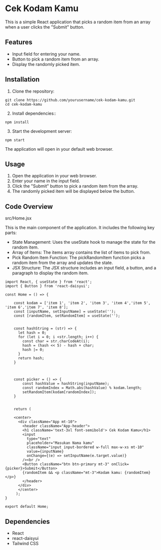 # Cek Kodam Kamu

This is a simple React application that picks a random item from an array when a user clicks the "Submit" button. 

## Features

* Input field for entering your name.
* Button to pick a random item from an array.
* Display the randomly picked item.


## Installation

1. Clone the repository:
```
git clone https://github.com/yourusername/cek-kodam-kamu.git
cd cek-kodam-kamu
```

2. Install dependencies::
```
npm install
```

3. Start the development server:
```
npm start
```
The application will open in your default web browser.


## Usage

1. Open the application in your web browser.
2. Enter your name in the input field.
3. Click the "Submit" button to pick a random item from the array.
4. The randomly picked item will be displayed below the button.

## Code Overview

src/Home.jsx

This is the main component of the application. It includes the following key parts:

* State Management: Uses the useState hook to manage the state for the random item.
* Array of Items: The items array contains the list of items to pick from.
* Pick Random Item Function: The pickRandomItem function picks a random item from the array and updates the state.
* JSX Structure: The JSX structure includes an input field, a button, and a paragraph to display the random item.

```
import React, { useState } from 'react';
import { Button } from 'react-daisyui';

const Home = () => {
    
    const kodam = ['item 1', 'item 2', 'item 3', 'item 4','item 5', 'item 6','item 7', 'item 8'];
    const [inputName, setInputName] = useState('');
    const [randomItem, setRandomItem] = useState('');


    const hashString = (str) => {
      let hash = 0;
      for (let i = 0; i <str.length; i++) {
        const char = str.charCodeAt(i);
        hash = (hash << 5) - hash + char;
        hash |= 0;
      }
      return hash;
    }



    const picker = () => {
        const hashValue = hashString(inputName);
        const randomIndex = Math.abs(hashValue) % kodam.length;
        setRandomItem(kodam[randomIndex]);
    }


    return ( 

    <center>
      <div className="App mt-10">
        <header className="App-header">
        <h1 className='text-3xl font-semibold'> Cek Kodam Kamu</h1> 
        <input
          type="text"
          placeholder="Masukan Nama kamu"
          className="input input-bordered w-full max-w-xs mt-10"
          value={inputName}
          onChange={(e) => setInputName(e.target.value)}
        /><br />
        <Button className="btn btn-primary mt-3" onClick={picker}>Submit</Button>
        {randomItem && <p className="mt-3">Kodam kamu: {randomItem}</p>}
        </header>
      </div>
      </center>
     );
}
 
export default Home;
```

## Dependencies

* React
* react-daisyui
* Tailwind CSS